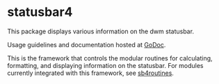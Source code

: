 # statusbar4
This package displays various information on the dwm statusbar.

Usage guidelines and documentation hosted at [GoDoc](https://godoc.org/github.com/snhilde/statusbar4).

This is the framework that controls the modular routines for calculating, formatting, and displaying information on the statusbar.
For modules currently integrated with this framework, see [sb4routines](https://godoc.org/github.com/snhilde/sb4routines).
